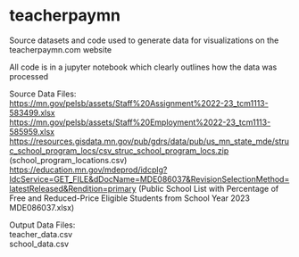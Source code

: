 # teacherpaymn
Source datasets and code used to generate data for visualizations on the teacherpaymn.com website

All code is in a jupyter notebook which clearly outlines how the data was processed

Source Data Files: <br>
https://mn.gov/pelsb/assets/Staff%20Assignment%2022-23_tcm1113-583499.xlsx <br>
https://mn.gov/pelsb/assets/Staff%20Employment%2022-23_tcm1113-585959.xlsx <br>
https://resources.gisdata.mn.gov/pub/gdrs/data/pub/us_mn_state_mde/struc_school_program_locs/csv_struc_school_program_locs.zip (school_program_locations.csv) <br>
https://education.mn.gov/mdeprod/idcplg?IdcService=GET_FILE&dDocName=MDE086037&RevisionSelectionMethod=latestReleased&Rendition=primary (Public School List with Percentage of Free and
Reduced-Price Eligible Students from School Year 2023 MDE086037.xlsx) <br>

Output Data Files: <br>
teacher_data.csv <br>
school_data.csv <br>
